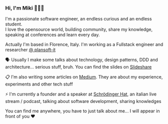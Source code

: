 ### Hi, I'm Miki 👋👨‍💻

I'm a passionate software engineer, an endless curious and an endless student.
<br/>I love the opensource world, building community, share my knowledge, speaking at conferences and learn every day.

Actually I'm based in Florence, Italy. I'm working as a Fullstack engineer and researcher [@ plansoft-it](https://github.com/plansoft-it)

🗣 Usually I make some talks about technology, design patterns, DDD and architecture... serious stuff, bruh. You can find the slides on [Slideshare](https://www.slideshare.net/MikiLombardi)

📋 I'm also writing some articles on [Medium](https://medium.com/@miki.lombi). They are about my experience, experiments and other tech stuff

⚡ I'm currently a founder and a speaker at [Schrödinger Hat](https://github.com/Schrodinger-Hat), an italian live stream / podcast, talking about software development, sharing knowledges


You can find me anywhere, you have to just talk about me... I will appear in front of you ❤️
